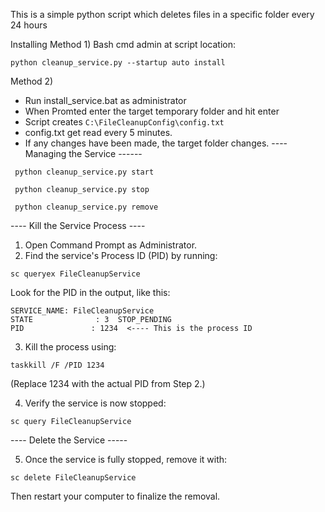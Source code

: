 This is a simple python script which deletes files in a specific folder every 24 hours

Installing
Method 1)
Bash cmd admin at script location:
````
python cleanup_service.py --startup auto install
````
Method 2) 
- Run install_service.bat as administrator
- When Promted enter the target temporary folder and hit enter
- Script creates `C:\FileCleanupConfig\config.txt`
- config.txt get read every 5 minutes.
- If any changes have been made, the target folder changes.
---- Managing the Service ------

````
 python cleanup_service.py start
````
````
 python cleanup_service.py stop
````
````
 python cleanup_service.py remove
````

---- Kill the Service Process ----
1) Open Command Prompt as Administrator.
2) Find the service's Process ID (PID) by running:
````
sc queryex FileCleanupService
````
Look for the PID in the output, like this:
````
SERVICE_NAME: FileCleanupService
STATE              : 3  STOP_PENDING
PID               : 1234  <---- This is the process ID
````
3) Kill the process using:
````
taskkill /F /PID 1234
````
(Replace 1234 with the actual PID from Step 2.)

4) Verify the service is now stopped:
````
sc query FileCleanupService
````
---- Delete the Service -----

5) Once the service is fully stopped, remove it with:
````
sc delete FileCleanupService
````
Then restart your computer to finalize the removal.

